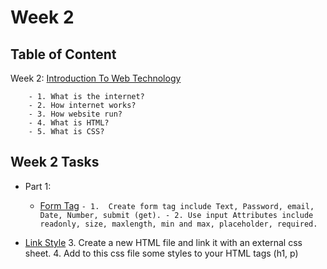 # Week 2

## Table of Content
  
  Week 2: [Introduction To Web Technology](https://github.com/x39OME/Ustudy-Application-Development-Camp/tree/main/Week%202/Content)
  
        - 1. What is the internet?
        - 2. How internet works?
        - 3. How website run?
        - 4. What is HTML?
        - 5. What is CSS?


## Week 2 Tasks

- Part 1:
    - [Form Tag](https://github.com/x39OME/Ustudy-Application-Development-Camp/tree/main/Week%202/Task%202/form)
                    ```
                        - 1.  Create form tag include Text, Password, email, Date, Number, submit (get).
                        - 2. Use input Attributes include readonly, size, maxlength, min and max, placeholder, required.
                    ```
  
- [Link Style](https://github.com/x39OME/Ustudy-Application-Development-Camp/tree/main/Week%202/Task%202/link-css)
                3. Create a new HTML file and link it with an external css sheet.
                4. Add to this css file some styles to your HTML tags (h1, p)
